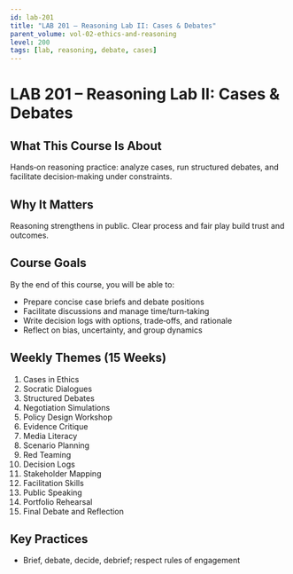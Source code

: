 ```yaml
---
id: lab-201
title: "LAB 201 – Reasoning Lab II: Cases & Debates"
parent_volume: vol-02-ethics-and-reasoning
level: 200
tags: [lab, reasoning, debate, cases]
---
```


# LAB 201 – Reasoning Lab II: Cases & Debates

## What This Course Is About
Hands‑on reasoning practice: analyze cases, run structured debates, and facilitate decision‑making under constraints.

## Why It Matters
Reasoning strengthens in public. Clear process and fair play build trust and outcomes.

## Course Goals
By the end of this course, you will be able to:
- Prepare concise case briefs and debate positions
- Facilitate discussions and manage time/turn‑taking
- Write decision logs with options, trade‑offs, and rationale
- Reflect on bias, uncertainty, and group dynamics

## Weekly Themes (15 Weeks)
1. Cases in Ethics
2. Socratic Dialogues
3. Structured Debates
4. Negotiation Simulations
5. Policy Design Workshop
6. Evidence Critique
7. Media Literacy
8. Scenario Planning
9. Red Teaming
10. Decision Logs
11. Stakeholder Mapping
12. Facilitation Skills
13. Public Speaking
14. Portfolio Rehearsal
15. Final Debate and Reflection

## Key Practices
- Brief, debate, decide, debrief; respect rules of engagement


